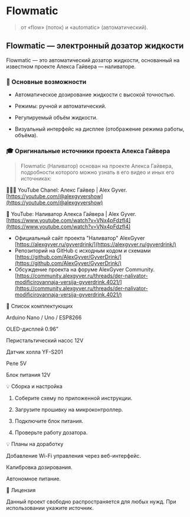 # Flowmatic
> от «flow» (поток) и «automatic» (автоматический). 

<!-- фото проекта -->

## Flowmatic — электронный дозатор жидкости

Flowmatic — это автоматический дозатор жидкости, основанный на известном проекте Алекса Гайвера — наливаторе. 

### 🔧 Основные возможности

- Автоматическое дозирование жидкости с высокой точностью.

- Режимы: ручной и автоматический.

- Регулируемый объём жидкости.

- Визуальный интерфейс на дисплее (отображение режима работы, объёма).


### 🎓 Оригинальные источники проекта Алекса Гайвера

> Flowmatic (Наливатор) основан на проекте Алекса Гайвера, подробности которого можно узнать в его видео и иных его источниках:

👨🏻‍💻 YouTube Chanel: Алекс Гайвер | Alex Gyver.
[https://youtube.com/@alexgyvershow](https://youtube.com/@alexgyvershow)

🎥 YouTube: Наливатор Алекса Гайвера | Alex Gyver.
[https://www.youtube.com/watch?v=VNx4pFdzfI4](https://www.youtube.com/watch?v=VNx4pFdzfI4)

- Официальный сайт проекта "Наливатор" AlexGyver
[https://alexgyver.ru/gyverdrink/](https://alexgyver.ru/gyverdrink/)
- Репозиторий на GitHub с исходным кодом и схемами
[https://github.com/AlexGyver/GyverDrink/](https://github.com/AlexGyver/GyverDrink/)
- Обсуждение проекта на форуме AlexGyver Community.
[https://community.alexgyver.ru/threads/der-nalivator-modificirovannaja-versija-gyverdrink.4021/](https://community.alexgyver.ru/threads/der-nalivator-modificirovannaja-versija-gyverdrink.4021/)


🏰 Список комплектующих

Arduino Nano / Uno / ESP8266

OLED-дисплей 0.96”

Перистальтический насос 12V

Датчик холла YF-S201

Реле 5V

Блок питания 12V


💡 Сборка и настройка

1. Соберите схему по приложенной инструкции.


2. Загрузите прошивку на микроконтроллер.


3. Подключите блок питания.


4. Проверьте работу дозатора.



💡 Планы на доработку

Добавление Wi-Fi управления через веб-интерфейс.

Калибровка дозирования.

Автономное питание.


🌟 Лицензия

Данный проект свободно распространяется для любых нужд. При использовании укажите источник.


